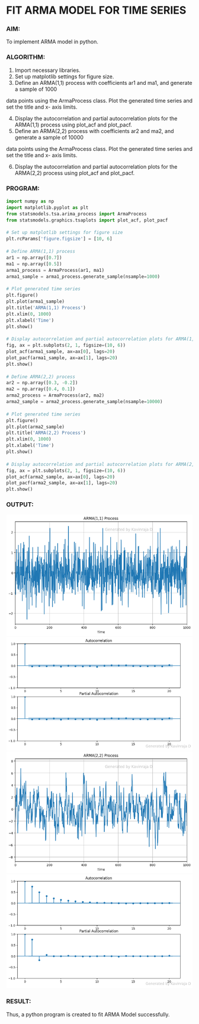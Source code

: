 #  FIT ARMA MODEL FOR TIME SERIES 
### AIM:
To implement ARMA model in python.
### ALGORITHM:
1. Import necessary libraries.
2. Set up matplotlib settings for figure size.
3. Define an ARMA(1,1) process with coefficients ar1 and ma1, and generate a sample of 1000

data points using the ArmaProcess class. Plot the generated time series and set the title and x-
axis limits.

4. Display the autocorrelation and partial autocorrelation plots for the ARMA(1,1) process using
plot_acf and plot_pacf.
5. Define an ARMA(2,2) process with coefficients ar2 and ma2, and generate a sample of 10000

data points using the ArmaProcess class. Plot the generated time series and set the title and x-
axis limits.

6. Display the autocorrelation and partial autocorrelation plots for the ARMA(2,2) process using
plot_acf and plot_pacf.
### PROGRAM:
```py
import numpy as np
import matplotlib.pyplot as plt
from statsmodels.tsa.arima_process import ArmaProcess
from statsmodels.graphics.tsaplots import plot_acf, plot_pacf

# Set up matplotlib settings for figure size
plt.rcParams['figure.figsize'] = [10, 6]

# Define ARMA(1,1) process
ar1 = np.array([0.7])
ma1 = np.array([0.5])
arma1_process = ArmaProcess(ar1, ma1)
arma1_sample = arma1_process.generate_sample(nsample=1000)

# Plot generated time series
plt.figure()
plt.plot(arma1_sample)
plt.title('ARMA(1,1) Process')
plt.xlim(0, 1000)
plt.xlabel('Time')
plt.show()

# Display autocorrelation and partial autocorrelation plots for ARMA(1,1)
fig, ax = plt.subplots(2, 1, figsize=(10, 6))
plot_acf(arma1_sample, ax=ax[0], lags=20)
plot_pacf(arma1_sample, ax=ax[1], lags=20)
plt.show()

# Define ARMA(2,2) process
ar2 = np.array([0.3, -0.2])
ma2 = np.array([0.4, 0.1])
arma2_process = ArmaProcess(ar2, ma2)
arma2_sample = arma2_process.generate_sample(nsample=10000)

# Plot generated time series
plt.figure()
plt.plot(arma2_sample)
plt.title('ARMA(2,2) Process')
plt.xlim(0, 1000)
plt.xlabel('Time')
plt.show()

# Display autocorrelation and partial autocorrelation plots for ARMA(2,2)
fig, ax = plt.subplots(2, 1, figsize=(10, 6))
plot_acf(arma2_sample, ax=ax[0], lags=20)
plot_pacf(arma2_sample, ax=ax[1], lags=20)
plt.show()

```
### OUTPUT:
![output](./out/o1.png)
![output](./out/o2.png)
![output](./out/o3.png)
![output](./out/o4.png)

### RESULT:
Thus, a python program is created to fit ARMA Model successfully.
